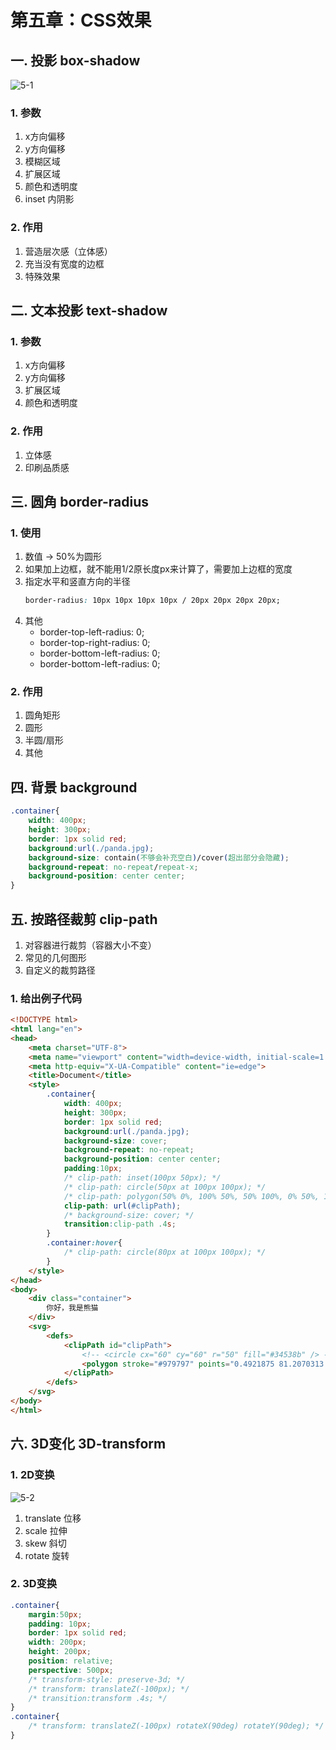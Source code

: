 # 第五章：CSS效果

## 一. 投影 box-shadow
![5-1](https://s2.ax1x.com/2020/03/05/37drIs.md.png)
### 1. 参数
1. x方向偏移
2. y方向偏移
3. 模糊区域
4. 扩展区域
5. 颜色和透明度
6. inset 内阴影

### 2. 作用
1. 营造层次感（立体感）
2. 充当没有宽度的边框
3. 特殊效果

## 二. 文本投影 text-shadow
### 1. 参数
1. x方向偏移
2. y方向偏移
3. 扩展区域
4. 颜色和透明度

### 2. 作用
1. 立体感
2. 印刷品质感


## 三. 圆角 border-radius
### 1. 使用
1. 数值 -> 50%为圆形
2. 如果加上边框，就不能用1/2原长度px来计算了，需要加上边框的宽度
3. 指定水平和竖直方向的半径
    ```css
    border-radius: 10px 10px 10px 10px / 20px 20px 20px 20px;
    ```
4. 其他
    * border-top-left-radius: 0;
    * border-top-right-radius: 0;
    * border-bottom-left-radius: 0;
    * border-bottom-left-radius: 0;


### 2. 作用
1. 圆角矩形
2. 圆形
3. 半圆/扇形
4. 其他

## 四. 背景 background
```css
.container{
    width: 400px;
    height: 300px;
    border: 1px solid red;
    background:url(./panda.jpg);
    background-size: contain(不够会补充空白)/cover(超出部分会隐藏);
    background-repeat: no-repeat/repeat-x;
    background-position: center center;
}
```

## 五. 按路径裁剪 clip-path
1. 对容器进行裁剪（容器大小不变）
2. 常见的几何图形
3. 自定义的裁剪路径

### 1. 给出例子代码
```html
<!DOCTYPE html>
<html lang="en">
<head>
    <meta charset="UTF-8">
    <meta name="viewport" content="width=device-width, initial-scale=1.0">
    <meta http-equiv="X-UA-Compatible" content="ie=edge">
    <title>Document</title>
    <style>
        .container{
            width: 400px;
            height: 300px;
            border: 1px solid red;
            background:url(./panda.jpg);
            background-size: cover;
            background-repeat: no-repeat;
            background-position: center center;
            padding:10px;
            /* clip-path: inset(100px 50px); */
            /* clip-path: circle(50px at 100px 100px); */
            /* clip-path: polygon(50% 0%, 100% 50%, 50% 100%, 0% 50%, 10% 10%, 40px 10px); */
            clip-path: url(#clipPath);
            /* background-size: cover; */
            transition:clip-path .4s;
        }
        .container:hover{
            /* clip-path: circle(80px at 100px 100px); */
        }
    </style>
</head>
<body>
    <div class="container">
        你好，我是熊猫
    </div>
    <svg>
        <defs>
            <clipPath id="clipPath">
                <!-- <circle cx="60" cy="60" r="50" fill="#34538b" /> -->
                <polygon stroke="#979797" points="0.4921875 81.2070313 92.640625 81.2070313 121.601562 0.21875 153.648437 81.2070313 247.390625 80.7734375 173.394531 140.496094 200.308594 227.09375 121.601562 172.71875 53.4960937 227.09375 80.859375 140.496094"></polygon>
            </clipPath>
        </defs>
    </svg>
</body>
</html>

```
## 六. 3D变化 3D-transform

### 1. 2D变换
![5-2](https://s2.ax1x.com/2020/03/05/37ynkF.md.png)
1. translate 位移
2. scale 拉伸
3. skew 斜切
4. rotate 旋转

### 2. 3D变换
```css
.container{
    margin:50px;
    padding: 10px;
    border: 1px solid red;
    width: 200px;
    height: 200px;
    position: relative;
    perspective: 500px;
    /* transform-style: preserve-3d; */
    /* transform: translateZ(-100px); */
    /* transition:transform .4s; */
}
.container{
    /* transform: translateZ(-100px) rotateX(90deg) rotateY(90deg); */
}
```



<comment/>